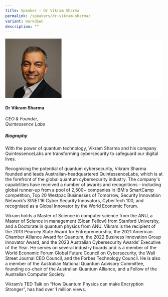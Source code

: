 ```yaml
---
title: Speaker – Dr Vikram Sharma
permalink: /speakers/dr-vikram-sharma/
variant: markdown
description: ""
---
```

![](/images/2024%20speakers/Dr__Vikram_Sharma.png)
#### **Dr Vikram Sharma**

*CEO &amp; Founder, <br> Quintessence Labs*

##### **Biography**
With the power of quantum technology, Vikram Sharma and his company QuintessenceLabs are transforming cybersecurity to safeguard our digital lives.

Recognising the potential of quantum cybersecurity, Vikram Sharma founded and leads Australian-headquartered QuintessenceLabs, which is at the forefront of the global quantum cybersecurity industry. The company's capabilities have received a number of awards and recognitions – including global runner-up from a pool of 2,500+ companies in IBM's SmartCamp competition, Top 20 Westpac Businesses of Tomorrow, Security Innovation Network’s SINET16 Cyber Security Innovators, CyberTech 100, and recognised as a Global Innovator by the World Economic Forum.

Vikram holds a Master of Science in computer science from the ANU, a Master of Science in management (Sloan Fellow) from Stanford University, and a Doctorate in quantum physics from ANU. Vikram is the recipient of the 2013 Pearcey State Award for Entrepreneurship, the 2021 American Chamber Alliance Award for Quantum, the 2022 Business Innovation Group Innovator Award, and the 2023 Australian Cybersecurity Awards’ Executive of the
Year. He serves on several industry boards and is a member of the World Economic Forum Global Future Council on Cybersecurity, the Wall Street Journal CEO Council, and the Forbes Technology Council. He is also a member of the Australian National Quantum Advisory Committee, founding co-chair of the Australian Quantum Alliance, and a Fellow of the Australian Computer Society.

Vikram’s TED Talk on “How Quantum Physics can make Encryption Stronger”, has had over 1 million views.